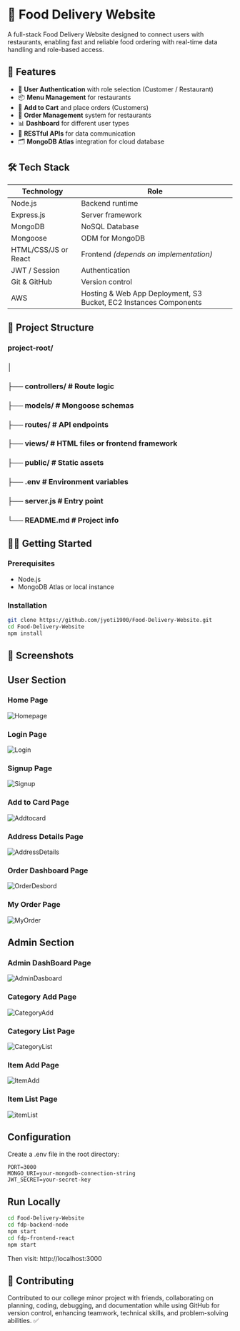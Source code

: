 # 🍔 Food Delivery Website

A full-stack Food Delivery Website designed to connect users with restaurants, enabling fast and reliable food ordering with real-time data handling and role-based access.

## 📌 Features

- 🔐 **User Authentication** with role selection (Customer / Restaurant)
- 📦 **Menu Management** for restaurants
- 🛒 **Add to Cart** and place orders (Customers)
- 🧾 **Order Management** system for restaurants
- 📊 **Dashboard** for different user types
- 📂 **RESTful APIs** for data communication
- 🗂️ **MongoDB Atlas** integration for cloud database

## 🛠️ Tech Stack

| Technology | Role |
|------------|------|
| Node.js    | Backend runtime |
| Express.js | Server framework |
| MongoDB    | NoSQL Database |
| Mongoose   | ODM for MongoDB |
| HTML/CSS/JS or React | Frontend *(depends on implementation)* |
| JWT / Session | Authentication |
| Git & GitHub | Version control |
| AWS | Hosting & Web App Deployment, S3 Bucket, EC2 Instances Components |

## 📁 Project Structure

### project-root/
### │
### ├── controllers/ # Route logic
### ├── models/ # Mongoose schemas
### ├── routes/ # API endpoints
### ├── views/ # HTML files or frontend framework
### ├── public/ # Static assets
### ├── .env # Environment variables
### ├── server.js # Entry point
### └── README.md # Project info


## 🧑‍💻 Getting Started

### Prerequisites
- Node.js
- MongoDB Atlas or local instance

### Installation
```bash
git clone https://github.com/jyoti1900/Food-Delivery-Website.git
cd Food-Delivery-Website
npm install
```
## 📸 Screenshots
## User Section
### Home Page
![Homepage](Images/User/fooddeliverywebsit.png)

### Login Page
![Login](Images/User/Login.png)

### Signup Page
![Signup](Images/User/Signup.png)

### Add to Card Page
![Addtocard](Images/User/addtocard.png)

### Address Details Page
![AddressDetails](Images/User/AddressDetails.png)

### Order Dashboard Page
![OrderDesbord](Images/User/OrderDesbord.png)

### My Order Page
![MyOrder](Images/User/MyOrder.png)

## Admin Section
### Admin DashBoard Page
![AdminDasboard](Images/Admin/AdminDasboard.png)

### Category Add Page
![CategoryAdd](Images/Admin/CategoryAdd.png)

### Category List Page
![CategoryList](Images/Admin/CategoryList.png)

### Item Add Page
![ItemAdd](Images/Admin/ItemAdd.png)

### Item List Page
![itemList](Images/Admin/itemList.png)

## Configuration
Create a .env file in the root directory:
```.env
PORT=3000
MONGO_URI=your-mongodb-connection-string
JWT_SECRET=your-secret-key
```

## Run Locally
```bash
cd Food-Delivery-Website
cd fdp-backend-node
npm start
cd fdp-frontend-react
npm start
```
Then visit: http://localhost:3000

## 🤝 Contributing
Contributed to our college minor project with friends, collaborating on planning, coding, debugging, and documentation while using GitHub for version control, enhancing teamwork, technical skills, and problem-solving abilities. ✅
